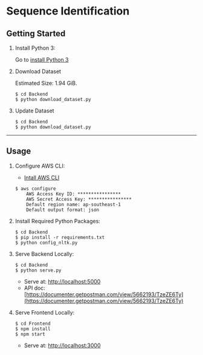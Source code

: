 # Sequence Identification

## Getting Started

1. Install Python 3:

      Go to [install Python 3](https://www.python.org/downloads/)
      

2. Download Dataset

    Estimated Size: 1.94 GiB.

    ```
    $ cd Backend
    $ python download_dataset.py
    ```

3. Update Dataset

    ```
    $ cd Backend
    $ python download_dataset.py
    ```

<hr/>

## Usage
  
1. Configure AWS CLI:

    * [Intall AWS CLI](https://docs.aws.amazon.com/cli/latest/userguide/install-cliv1.html)

    ```
    $ aws configure
        AWS Access Key ID: ****************
        AWS Secret Access Key: ****************
        Default region name: ap-southeast-1
        Default output format: json
    ```

2. Install Required Python Packages:

    ```
    $ cd Backend
    $ pip install -r requirements.txt
    $ python config_nltk.py
    ```
    
3. Serve Backend Locally:

    ```
    $ cd Backend
    $ python serve.py
    ```

    - Serve at: [http://localhost:5000](http://localhost:5000)
    - API doc: [https://documenter.getpostman.com/view/5662193/TzeZE6Ty](https://documenter.getpostman.com/view/5662193/TzeZE6Ty)

4. Serve Frontend Locally:

    ```
    $ cd Frontend
    $ npm install
    $ npm start
    ```

    - Serve at: [http://localhost:3000](http://localhost:3000)
